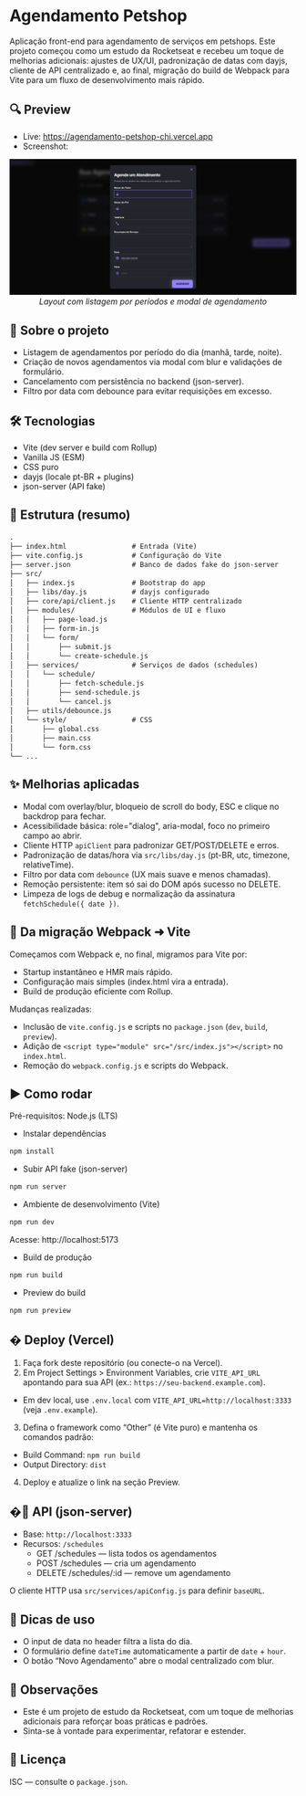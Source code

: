 # Agendamento Petshop

Aplicação front-end para agendamento de serviços em petshops. Este projeto começou como um estudo da Rocketseat e recebeu um toque de melhorias adicionais: ajustes de UX/UI, padronização de datas com dayjs, cliente de API centralizado e, ao final, migração do build de Webpack para Vite para um fluxo de desenvolvimento mais rápido.

## 🔍 Preview

- Live: https://agendamento-petshop-chi.vercel.app
- Screenshot:

<p align="center">
  <img src="./docs/screenshot.png" alt="Preview do layout" width="800" />
  <br/>
  <em>Layout com listagem por períodos e modal de agendamento</em>
  
</p>

## 🧭 Sobre o projeto

- Listagem de agendamentos por período do dia (manhã, tarde, noite).
- Criação de novos agendamentos via modal com blur e validações de formulário.
- Cancelamento com persistência no backend (json-server).
- Filtro por data com debounce para evitar requisições em excesso.

## 🛠️ Tecnologias

- Vite (dev server e build com Rollup)
- Vanilla JS (ESM)
- CSS puro
- dayjs (locale pt-BR + plugins)
- json-server (API fake)

## 📁 Estrutura (resumo)

```
.
├── index.html                # Entrada (Vite)
├── vite.config.js            # Configuração do Vite
├── server.json               # Banco de dados fake do json-server
├── src/
│   ├── index.js              # Bootstrap do app
│   ├── libs/day.js           # dayjs configurado
│   ├── core/api/client.js    # Cliente HTTP centralizado
│   ├── modules/              # Módulos de UI e fluxo
│   │   ├── page-load.js
│   │   ├── form-in.js
│   │   └── form/
│   │       ├── submit.js
│   │       └── create-schedule.js
│   ├── services/             # Serviços de dados (schedules)
│   │   └── schedule/
│   │       ├── fetch-schedule.js
│   │       ├── send-schedule.js
│   │       └── cancel.js
│   ├── utils/debounce.js
│   └── style/                # CSS
│       ├── global.css
│       ├── main.css
│       └── form.css
└── ...
```

## ✨ Melhorias aplicadas

- Modal com overlay/blur, bloqueio de scroll do body, ESC e clique no backdrop para fechar.
- Acessibilidade básica: role="dialog", aria-modal, foco no primeiro campo ao abrir.
- Cliente HTTP `apiClient` para padronizar GET/POST/DELETE e erros.
- Padronização de datas/hora via `src/libs/day.js` (pt-BR, utc, timezone, relativeTime).
- Filtro por data com `debounce` (UX mais suave e menos chamadas).
- Remoção persistente: item só sai do DOM após sucesso no DELETE.
- Limpeza de logs de debug e normalização da assinatura `fetchSchedule({ date })`.

## 🚚 Da migração Webpack ➜ Vite

Começamos com Webpack e, no final, migramos para Vite por:

- Startup instantâneo e HMR mais rápido.
- Configuração mais simples (index.html vira a entrada).
- Build de produção eficiente com Rollup.

Mudanças realizadas:

- Inclusão de `vite.config.js` e scripts no `package.json` (`dev`, `build`, `preview`).
- Adição de `<script type="module" src="/src/index.js"></script>` no `index.html`.
- Remoção do `webpack.config.js` e scripts do Webpack.

## ▶️ Como rodar

Pré-requisitos: Node.js (LTS)

- Instalar dependências

```zsh
npm install
```

- Subir API fake (json-server)

```zsh
npm run server
```

- Ambiente de desenvolvimento (Vite)

```zsh
npm run dev
```

Acesse: http://localhost:5173

- Build de produção

```zsh
npm run build
```

- Preview do build

```zsh
npm run preview
```

## � Deploy (Vercel)

1. Faça fork deste repositório (ou conecte-o na Vercel).
2. Em Project Settings > Environment Variables, crie `VITE_API_URL` apontando para sua API (ex.: `https://seu-backend.example.com`).

- Em dev local, use `.env.local` com `VITE_API_URL=http://localhost:3333` (veja `.env.example`).

3. Defina o framework como “Other” (é Vite puro) e mantenha os comandos padrão:

- Build Command: `npm run build`
- Output Directory: `dist`

4. Deploy e atualize o link na seção Preview.

## �🔌 API (json-server)

- Base: `http://localhost:3333`
- Recursos: `/schedules`
  - GET /schedules — lista todos os agendamentos
  - POST /schedules — cria um agendamento
  - DELETE /schedules/:id — remove um agendamento

O cliente HTTP usa `src/services/apiConfig.js` para definir `baseURL`.

## 🧪 Dicas de uso

- O input de data no header filtra a lista do dia.
- O formulário define `dateTime` automaticamente a partir de `date` + `hour`.
- O botão “Novo Agendamento” abre o modal centralizado com blur.

## 📌 Observações

- Este é um projeto de estudo da Rocketseat, com um toque de melhorias adicionais para reforçar boas práticas e padrões.
- Sinta-se à vontade para experimentar, refatorar e estender.

## 📜 Licença

ISC — consulte o `package.json`.
